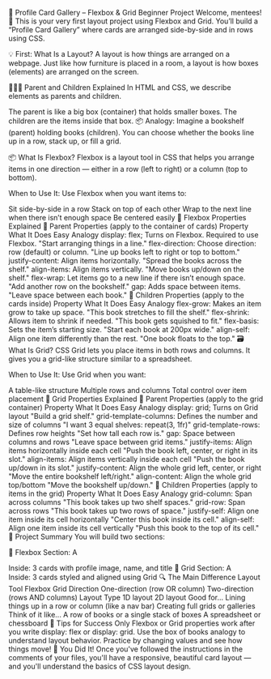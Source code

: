 🧠 Profile Card Gallery – Flexbox & Grid Beginner Project
Welcome, mentees! 👋
This is your very first layout project using Flexbox and Grid. You’ll build a “Profile Card Gallery” where cards are arranged side-by-side and in rows using CSS.

💡 First: What Is a Layout?
A layout is how things are arranged on a webpage. Just like how furniture is placed in a room, a layout is how boxes (elements) are arranged on the screen.

👨‍👩‍👧 Parent and Children Explained
In HTML and CSS, we describe elements as parents and children.

The parent is like a big box (container) that holds smaller boxes.
The children are the items inside that box.
📦 Analogy:
Imagine a bookshelf (parent) holding books (children).
You can choose whether the books line up in a row, stack up, or fill a grid.

📦 What Is Flexbox?
Flexbox is a layout tool in CSS that helps you arrange items in one direction — either in a row (left to right) or a column (top to bottom).

When to Use It:
Use Flexbox when you want items to:

Sit side-by-side in a row
Stack on top of each other
Wrap to the next line when there isn’t enough space
Be centered easily
🧱 Flexbox Properties Explained
📂 Parent Properties (apply to the container of cards)
Property	What It Does	Easy Analogy
display: flex;	Turns on Flexbox. Required to use Flexbox.	"Start arranging things in a line."
flex-direction:	Choose direction: row (default) or column.	"Line up books left to right or top to bottom."
justify-content:	Align items horizontally.	"Spread the books across the shelf."
align-items:	Align items vertically.	"Move books up/down on the shelf."
flex-wrap:	Let items go to a new line if there isn’t enough space.	"Add another row on the bookshelf."
gap:	Adds space between items.	"Leave space between each book."
📄 Children Properties (apply to the cards inside)
Property	What It Does	Easy Analogy
flex-grow:	Makes an item grow to take up space.	"This book stretches to fill the shelf."
flex-shrink:	Allows item to shrink if needed.	"This book gets squished to fit."
flex-basis:	Sets the item’s starting size.	"Start each book at 200px wide."
align-self:	Align one item differently than the rest.	"One book floats to the top."
🗃️ What Is Grid?
CSS Grid lets you place items in both rows and columns. It gives you a grid-like structure similar to a spreadsheet.

When to Use It:
Use Grid when you want:

A table-like structure
Multiple rows and columns
Total control over item placement
🧱 Grid Properties Explained
📂 Parent Properties (apply to the grid container)
Property	What It Does	Easy Analogy
display: grid;	Turns on Grid layout	"Build a grid shelf."
grid-template-columns:	Defines the number and size of columns	"I want 3 equal shelves: repeat(3, 1fr)"
grid-template-rows:	Defines row heights	"Set how tall each row is."
gap:	Space between columns and rows	"Leave space between grid items."
justify-items:	Align items horizontally inside each cell	"Push the book left, center, or right in its slot."
align-items:	Align items vertically inside each cell	"Push the book up/down in its slot."
justify-content:	Align the whole grid left, center, or right	"Move the entire bookshelf left/right."
align-content:	Align the whole grid top/bottom	"Move the bookshelf up/down."
📄 Children Properties (apply to items in the grid)
Property	What It Does	Easy Analogy
grid-column:	Span across columns	"This book takes up two shelf spaces."
grid-row:	Span across rows	"This book takes up two rows of space."
justify-self:	Align one item inside its cell horizontally	"Center this book inside its cell."
align-self:	Align one item inside its cell vertically	"Push this book to the top of its cell."
🔨 Project Summary
You will build two sections:

🔹 Flexbox Section:
A <section class="flex-container">
Inside: 3 cards with profile image, name, and title
🔹 Grid Section:
A <section class="grid-container">
Inside: 3 cards styled and aligned using Grid
🔍 The Main Difference
Layout Tool	Flexbox	Grid
Direction	One-direction (row OR column)	Two-direction (rows AND columns)
Layout Type	1D layout	2D layout
Good for...	Lining things up in a row or column (like a nav bar)	Creating full grids or galleries
Think of it like...	A row of books or a single stack of boxes	A spreadsheet or chessboard
📘 Tips for Success
Only Flexbox or Grid properties work after you write display: flex or display: grid.
Use the box of books analogy to understand layout behavior.
Practice by changing values and see how things move!
🏁 You Did It!
Once you've followed the instructions in the comments of your files, you'll have a responsive, beautiful card layout — and you'll understand the basics of CSS layout design.